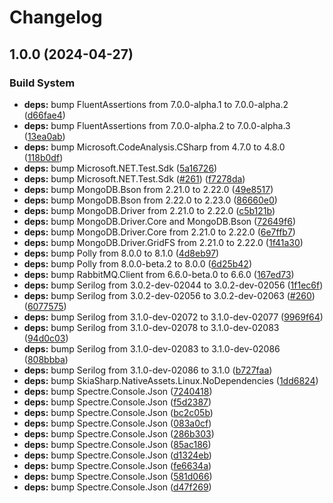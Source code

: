 # Changelog

## 1.0.0 (2024-04-27)


### Build System

* **deps:** bump FluentAssertions from 7.0.0-alpha.1 to 7.0.0-alpha.2 ([d66fae4](https://github.com/joesdu/EasilyNET/commit/d66fae455e4d5c1062f0ac8ba430089155b570f3))
* **deps:** bump FluentAssertions from 7.0.0-alpha.2 to 7.0.0-alpha.3 ([13ea0ab](https://github.com/joesdu/EasilyNET/commit/13ea0ab0357a1869d840bea4466ec0e7948c3e3f))
* **deps:** bump Microsoft.CodeAnalysis.CSharp from 4.7.0 to 4.8.0 ([118b0df](https://github.com/joesdu/EasilyNET/commit/118b0df0db0de0ccb056b17683602865b101b928))
* **deps:** bump Microsoft.NET.Test.Sdk ([5a16726](https://github.com/joesdu/EasilyNET/commit/5a16726d3ed39a2c9b611e3b44705b10cf76cca1))
* **deps:** bump Microsoft.NET.Test.Sdk ([#261](https://github.com/joesdu/EasilyNET/issues/261)) ([f7278da](https://github.com/joesdu/EasilyNET/commit/f7278da7384f6c544bc6b1a41f0e794f09f78683))
* **deps:** bump MongoDB.Bson from 2.21.0 to 2.22.0 ([49e8517](https://github.com/joesdu/EasilyNET/commit/49e8517043bd122eb037c2e9dc48e9baed209603))
* **deps:** bump MongoDB.Bson from 2.22.0 to 2.23.0 ([86660e0](https://github.com/joesdu/EasilyNET/commit/86660e0e99e119a58792fe53affdd3c0187a7090))
* **deps:** bump MongoDB.Driver from 2.21.0 to 2.22.0 ([c5b121b](https://github.com/joesdu/EasilyNET/commit/c5b121bde5df2dc969d4505b10c43b22152a3b3e))
* **deps:** bump MongoDB.Driver.Core and MongoDB.Bson ([72649f6](https://github.com/joesdu/EasilyNET/commit/72649f69eb68da51d3b02051acdfff3e8970e76e))
* **deps:** bump MongoDB.Driver.Core from 2.21.0 to 2.22.0 ([6e7ffb7](https://github.com/joesdu/EasilyNET/commit/6e7ffb764743b0623b2f927121728dd485640510))
* **deps:** bump MongoDB.Driver.GridFS from 2.21.0 to 2.22.0 ([1f41a30](https://github.com/joesdu/EasilyNET/commit/1f41a30daecf5783bd56f214094aacabbe155a78))
* **deps:** bump Polly from 8.0.0 to 8.1.0 ([4d8eb97](https://github.com/joesdu/EasilyNET/commit/4d8eb97e37efa077b333e0835fb0a946844af7e9))
* **deps:** bump Polly from 8.0.0-beta.2 to 8.0.0 ([6d25b42](https://github.com/joesdu/EasilyNET/commit/6d25b42b2462a51dea2f83315bab7bac54b3f5d2))
* **deps:** bump RabbitMQ.Client from 6.6.0-beta.0 to 6.6.0 ([167ed73](https://github.com/joesdu/EasilyNET/commit/167ed73a1bc02d21a3e263f14d3880159bf3ce07))
* **deps:** bump Serilog from 3.0.2-dev-02044 to 3.0.2-dev-02056 ([1f1ec6f](https://github.com/joesdu/EasilyNET/commit/1f1ec6f471f6982d3b5a84d85b5ac07b39640a43))
* **deps:** bump Serilog from 3.0.2-dev-02056 to 3.0.2-dev-02063 ([#260](https://github.com/joesdu/EasilyNET/issues/260)) ([6077575](https://github.com/joesdu/EasilyNET/commit/607757515cb51f362b74d8cc57790b2242a7365d))
* **deps:** bump Serilog from 3.1.0-dev-02072 to 3.1.0-dev-02077 ([9969f64](https://github.com/joesdu/EasilyNET/commit/9969f64b9f998b482663399e8cb3cbd3077ab1bd))
* **deps:** bump Serilog from 3.1.0-dev-02078 to 3.1.0-dev-02083 ([94d0c03](https://github.com/joesdu/EasilyNET/commit/94d0c030e5531f78cfaefb3cb1ca89e54d59cfca))
* **deps:** bump Serilog from 3.1.0-dev-02083 to 3.1.0-dev-02086 ([808bbba](https://github.com/joesdu/EasilyNET/commit/808bbba69f0821c13c6ec32cdf02aba28484b1cf))
* **deps:** bump Serilog from 3.1.0-dev-02086 to 3.1.0 ([b727faa](https://github.com/joesdu/EasilyNET/commit/b727faaf720c7886b90e34945de266dab2b6884f))
* **deps:** bump SkiaSharp.NativeAssets.Linux.NoDependencies ([1dd6824](https://github.com/joesdu/EasilyNET/commit/1dd6824b89a0f89ace849295209b9ff673cd1237))
* **deps:** bump Spectre.Console.Json ([7240418](https://github.com/joesdu/EasilyNET/commit/724041872db5c0767ef4dde0bbbb066edc411cac))
* **deps:** bump Spectre.Console.Json ([f5d2387](https://github.com/joesdu/EasilyNET/commit/f5d2387b1222a1587e5054b5395ffd97321f387d))
* **deps:** bump Spectre.Console.Json ([bc2c05b](https://github.com/joesdu/EasilyNET/commit/bc2c05b0b9e63f95d865e6d6a714db323d27af4f))
* **deps:** bump Spectre.Console.Json ([083a0cf](https://github.com/joesdu/EasilyNET/commit/083a0cf0b97287971088033268caf04fc4667ee3))
* **deps:** bump Spectre.Console.Json ([286b303](https://github.com/joesdu/EasilyNET/commit/286b3033ba187c2bcc98c22af2aa804e1c008b3f))
* **deps:** bump Spectre.Console.Json ([85ac186](https://github.com/joesdu/EasilyNET/commit/85ac1866963cf93fdc22418a5afaaa52c47b8ced))
* **deps:** bump Spectre.Console.Json ([d1324eb](https://github.com/joesdu/EasilyNET/commit/d1324eb058456bbbf7d1d46445c995597fe948da))
* **deps:** bump Spectre.Console.Json ([fe6634a](https://github.com/joesdu/EasilyNET/commit/fe6634af53f0faa7206546b2142c21c0dfac4a0a))
* **deps:** bump Spectre.Console.Json ([581d066](https://github.com/joesdu/EasilyNET/commit/581d066b8e6aded4ce6bc4529e15368e4756cdbf))
* **deps:** bump Spectre.Console.Json ([d47f269](https://github.com/joesdu/EasilyNET/commit/d47f26962311609567573127b9c7d0d16c26e992))
